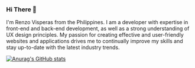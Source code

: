 ### Hi There 👋

I'm Renzo Visperas from the Philippines. I am a developer with expertise in front-end and back-end development, as well as a strong understanding of UX design principles. My passion for creating effective and user-friendly websites and applications drives me to continually improve my skills and stay up-to-date with the latest industry trends.

[![Anurag's GitHub stats](https://github-readme-stats.vercel.app/api?username=renras07)](https://github.com/renras07/github-readme-stats)

